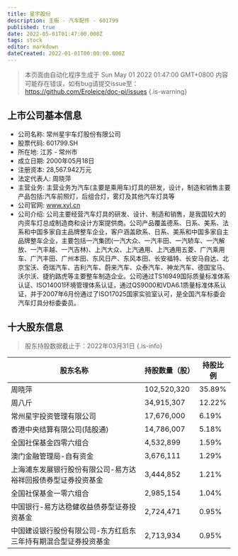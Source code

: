 ```yaml
---
title: 星宇股份
description: 主板 - 汽车配件 - 601799
published: true
date: 2022-05-01T01:47:00.000Z
tags: stock
editor: markdown
dateCreated: 2022-01-01T00:00:00.000Z
---
```


> 本页面由自动化程序生成于 Sun May 01 2022 01:47:00 GMT+0800
> 内容可能存在错误，如有bug请提交issue至：https://github.com/Eroleice/doc-pi/issues
{.is-warning}

## 上市公司基本信息
- 公司名称: 常州星宇车灯股份有限公司
- 股票代码: 601799.SH
- 所在地: 江苏 - 常州市
- 成立日期: 2000年05月18日
- 注册资本: 28,567.942万元
- 法定代表人: 周晓萍
- 主营业务: 主营业务为汽车(主要是乘用车)灯具的研发，设计，制造和销售主要产品包括:汽车前照灯，后组合灯，雾灯及其他汽车灯具等
- 公司官网: www.xyl.cn
- 公司介绍: 公司主要经营汽车灯具的研发、设计、制造和销售，是我国较大的内资车灯总成制造商和设计方案提供商。公司产品覆盖德系、日系、美系、法系和中国多家自主品牌整车企业，客户涵盖欧系、日系、美系和中国多家自主品牌整车企业，主要包括一汽集团(一汽大众、一汽丰田、一汽轿车、一汽解放、一汽丰越、一汽吉林)、上汽大众、上汽通用、上汽通用五菱、广汽乘用车、广汽丰田、广州本田、东风日产、东风本田、长安福特、长安马自达、北京宝沃、奇瑞汽车、吉利汽车、蔚来汽车、众泰汽车、神龙汽车、德国宝马、沃尔沃、捷豹路虎等主要整车制造企业。公司通过TS16949国际质量标准体系认证、ISO14001环境管理体系认证，通过QS9000和VDA6.1质量标准体系认证，并于2007年6月份通过了ISO17025国家实验室认可，是全国汽车标委会汽车灯具分标委委员。


## 十大股东信息
> 股东持股数据截止于：2022年03月31日
{.is-info}

| 股东名称 | 持股数量（股） | 持股比例 |
| --- | --- | --- |
| 周晓萍 | 102,520,320 | 35.89% |
| 周八斤 | 34,915,307 | 12.22% |
| 常州星宇投资管理有限公司 | 17,676,000 | 6.19% |
| 香港中央结算有限公司(陆股通) | 14,786,007 | 5.18% |
| 全国社保基金四零六组合 | 4,532,899 | 1.59% |
| 澳门金融管理局-自有资金 | 3,676,111 | 1.29% |
| 上海浦东发展银行股份有限公司-易方达裕祥回报债券型证券投资基金 | 3,444,852 | 1.21% |
| 全国社保基金一零六组合 | 2,985,154 | 1.04% |
| 中国银行-易方达稳健收益债券型证券投资基金 | 2,724,471 | 0.95% |
| 中国建设银行股份有限公司-东方红启东三年持有期混合型证券投资基金 | 2,713,934 | 0.95% |





